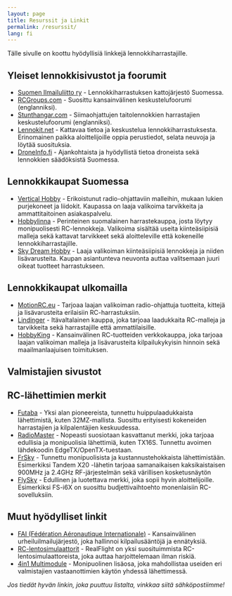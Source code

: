 ```yaml
---
layout: page
title: Resurssit ja Linkit
permalink: /resurssit/
lang: fi
---
```



Tälle sivulle on koottu hyödyllisiä linkkejä lennokkiharrastajille.

## Yleiset lennokkisivustot ja foorumit

* [Suomen Ilmailuliitto ry](https://www.ilmailuliitto.fi/) - Lennokkiharrastuksen kattojärjestö Suomessa.
* [RCGroups.com](https://www.rcgroups.com/) - Suosittu kansainvälinen keskustelufoorumi (englanniksi).
* [Stunthangar.com](https://stunthanger.com/smf/index.php) - Siimaohjattujen taitolennokkien harrastajien keskustelufoorumi (englanniksi).
* [Lennokit.net](https://lennokit.net/) - Kattavaa tietoa ja keskustelua lennokkiharrastuksesta. Erinomainen paikka aloittelijoille oppia perustiedot, selata neuvoja ja löytää suosituksia.
* [DroneInfo.fi](https://droneinfo.fi/) - Ajankohtaista ja hyödyllistä tietoa droneista sekä lennokkien säädöksistä Suomessa.

## Lennokkikaupat Suomessa

* [Vertical Hobby](https://www.verticalhobby.com/) - Erikoistunut radio-ohjattaviin malleihin, mukaan lukien purjekoneet ja liidokit. Kaupassa on laaja valikoima tarvikkeita ja ammattitaitoinen asiakaspalvelu.
* [Hobbylinna](https://www.hobbylinna.fi/) - Perinteinen suomalainen harrastekauppa, josta löytyy monipuolisesti RC-lennokkeja. Valikoima sisältää useita kiinteäsiipisiä malleja sekä kattavat tarvikkeet sekä aloitteleville että kokeneille lennokkiharrastajille.
* [Sky Dream Hobby](https://www.skydreamhobby.com/) - Laaja valikoiman kiinteäsiipisiä lennokkeja ja niiden lisävarusteita. Kaupan asiantunteva neuvonta auttaa valitsemaan juuri oikeat tuotteet harrastukseen.

## Lennokkikaupat ulkomailla

* [MotionRC.eu](https://motionrc.eu/) - Tarjoaa laajan valikoiman radio-ohjattuja tuotteita, kittejä ja lisävarusteita erilaisiin RC-harrastuksiin.  
* [Lindinger](https://www.lindinger.at/en/) - Itävaltalainen kauppa, joka tarjoaa laadukkaita RC-malleja ja tarvikkeita sekä harrastajille että ammattilaisille.  
* [HobbyKing](https://hobbyking.com/) - Kansainvälinen RC-tuotteiden verkkokauppa, joka tarjoaa laajan valikoiman malleja ja lisävarusteita kilpailukykyisin hinnoin sekä maailmanlaajuisen toimituksen.

## Valmistajien sivustot

## RC-lähettimien merkit

* [Futaba](https://www.futaba-rc.com/) - Yksi alan pioneereista, tunnettu huippulaadukkaista lähettimistä, kuten 32MZ-mallista. Suosittu erityisesti kokeneiden harrastajien ja kilpalentäjien keskuudessa.
* [RadioMaster](https://www.radiomasterrc.com/) - Nopeasti suosiotaan kasvattanut merkki, joka tarjoaa edullisia ja monipuolisia lähettimiä, kuten TX16S. Tunnettu avoimen lähdekoodin EdgeTX/OpenTX-tuestaan.
* [FrSky](https://www.frsky-rc.com/) - Tunnettu monipuolisista ja kustannustehokkaista lähettimistään. Esimerkiksi Tandem X20 -lähetin tarjoaa samanaikaisen kaksikaistaisen 900MHz ja 2.4GHz RF-järjestelmän sekä värillisen kosketusnäytön
* [FlySky](https://www.flyskyrc.com/) - Edullinen ja luotettava merkki, joka sopii hyvin aloittelijoille. Esimerkiksi FS-i6X on suosittu budjettivaihtoehto monenlaisiin RC-sovelluksiin.

## Muut hyödylliset linkit

* [FAI (Fédération Aéronautique Internationale)](https://www.fai.org/) - Kansainvälinen urheiluilmailujärjestö, joka hallinnoi kilpailusääntöjä ja ennätyksiä.
* [RC-lentosimulaattorit](https://www.realflight.com/) - RealFlight on yksi suosituimmista RC-lentosimulaattoreista, joka auttaa harjoittelemaan ilman riskiä.
* [4in1 Multimodule](https://www.multi-module.org/) - Monipuolinen lisäosa, joka mahdollistaa useiden eri valmistajien vastaanottimien käytön yhdessä lähettimessä.

*Jos tiedät hyvän linkin, joka puuttuu listalta, vinkkaa siitä sähköpostiimme!*
